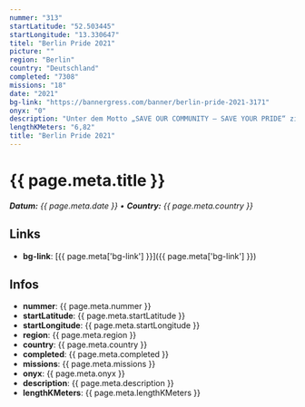 ```yaml
---
nummer: "313"
startLatitude: "52.503445"
startLongitude: "13.330647"
titel: "Berlin Pride 2021"
picture: ""
region: "Berlin"
country: "Deutschland"
completed: "7308"
missions: "18"
date: "2021"
bg-link: "https://bannergress.com/banner/berlin-pride-2021-3171"
onyx: "0"
description: "Unter dem Motto „SAVE OUR COMMUNITY – SAVE YOUR PRIDE“ zieht der Berliner CSD zum 43. mal durch die Hauptstadt.\nFolge der Route vom Zoo bis zum Brandenburger Tor ."
lengthKMeters: "6,82"
title: "Berlin Pride 2021"
---
```


# {{ page.meta.title }}
_**Datum:** {{ page.meta.date }} • **Country:** {{ page.meta.country }}_

## Links
- **bg-link**: [{{ page.meta['bg-link'] }}]({{ page.meta['bg-link'] }})

## Infos
- **nummer**: {{ page.meta.nummer }}
- **startLatitude**: {{ page.meta.startLatitude }}
- **startLongitude**: {{ page.meta.startLongitude }}
- **region**: {{ page.meta.region }}
- **country**: {{ page.meta.country }}
- **completed**: {{ page.meta.completed }}
- **missions**: {{ page.meta.missions }}
- **onyx**: {{ page.meta.onyx }}
- **description**: {{ page.meta.description }}
- **lengthKMeters**: {{ page.meta.lengthKMeters }}

